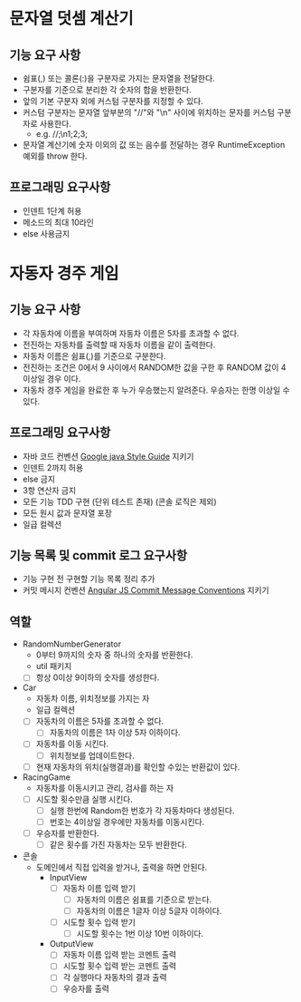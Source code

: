 # 문자열 덧셈 계산기

## 기능 요구 사항

- 쉼표(,) 또는 콜론(:)을 구분자로 가지는 문자열을 전달한다.
- 구분자를 기준으로 분리한 각 숫자의 합을 반환한다.
- 앞의 기본 구분자 외에 커스텀 구분자를 지정할 수 있다.
- 커스텀 구분자는 문자열 앞부분의 "//"와 "\n" 사이에 위치하는 문자를 커스텀 구분자로 사용한다.
  - e.g. //;\n1;2;3;
- 문자열 계산기에 숫자 이외의 값 또는 음수를 전달하는 경우 RuntimeException 예외를 throw 한다.

## 프로그래밍 요구사항

- 인덴트 1단계 허용
- 메소드의 최대 10라인
- else 사용금지

# 자동자 경주 게임

## 기능 요구 사항

- 각 자동차에 이름을 부여하며 자동차 이름은 5자를 초과할 수 없다.
- 전진하는 자동차를 출력할 때 자동차 이름을 같이 출력한다.
- 자동차 이름은 쉼표(,)를 기준으로 구분한다.
- 전진하는 조건은 0에서 9 사이에서 RANDOM한 값을 구한 후 RANDOM 값이 4 이상일 경우 이다.
- 자동차 경주 게임을 완료한 후 누가 우승했는지 알려준다. 우승자는 한명 이상일 수 있다.

## 프로그래밍 요구사항

- 자바 코드 컨벤션 [Google java Style Guide](https://google.github.io/styleguide/javaguide.html) 지키기
- 인덴트 2까지 허용
- else 금지
- 3항 연산자 금지
- 모든 기능 TDD 구현 (단위 테스트 존재) (콘솔 로직은 제외)
- 모든 원시 값과 문자열 포장
- 일급 컬렉션

## 기능 목록 및 commit 로그 요구사항

- 기능 구현 전 구현할 기능 목록 정리 추가
- 커밋 메시지 컨벤션 [Angular JS Commit Message Conventions](https://gist.github.com/stephenparish/9941e89d80e2bc58a153) 지키기

## 역할

- RandomNumberGenerator
  - 0부터 9까지의 숫자 중 하나의 숫자를 반환한다.
  - util 패키지
  - [ ] 항상 0이상 9이하의 숫자를 생성한다.

- Car
  - 자동차 이름, 위치정보를 가지는 자 
  - 일급 컬렉션
  - [ ] 자동차의 이름은 5자를 초과할 수 없다.
    - [ ] 자동차의 이름은 1자 이상 5자 이하이다.
  - [ ] 자동차를 이동 시킨다.
    - [ ] 위치정보를 업데이트한다.
  - [ ] 현재 자동차의 위치(실행결과)를 확인할 수있는 반환값이 있다.

- RacingGame
  - 자동차를 이동시키고 관리, 검사를 하는 자
  - [ ] 시도할 횟수만큼 실행 시킨다.
    - [ ] 실행 한번에 Random한 번호가 각 자동차마다 생성된다.
    - [ ] 번호는 4이상일 경우에만 자동차를 이동시킨다.
  - [ ] 우승자를 반환한다.
    - [ ] 같은 횟수를 가진 자동차는 모두 반환한다.
    
- 콘솔
  - 도메인에서 직접 입력을 받거나, 출력을 하면 안된다.
    - InputView
      - [ ] 자동차 이름 입력 받기
        - [ ] 자동차의 이름은 쉼표를 기준으로 받는다.
        - [ ] 자동차의 이름은 1글자 이상 5글자 이하이다.
      - [ ] 시도할 횟수 입력 받기
        - [ ] 시도할 횟수는 1번 이상 10번 이하이다.
    - OutputView
      - [ ] 자동차 이름 입력 받는 코멘트 출력
      - [ ] 시도할 횟수 입력 받는 코멘트 출력
      - [ ] 각 실행마다 자동차의 결과 출력
      - [ ] 우승자를 출력